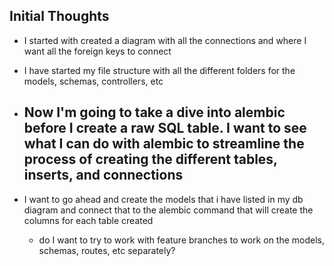 ## Initial Thoughts

 - I started with created a diagram with all the connections and where I want all the foreign keys to connect

 - I have started my file structure with all the different folders for the models, schemas, controllers, etc

 - Now I'm going to take a dive into alembic before I create a raw SQL table. I want to see what I can do with alembic to streamline the process of creating the different tables, inserts, and connections
    - 

 - I want to go ahead and create the models that i have listed in my db diagram and connect that to the alembic command that will create the columns for each table created
   - do I want to try to work with feature branches to work on the models, schemas, routes, etc separately? 

